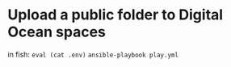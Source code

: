 # Upload a public folder to Digital Ocean spaces

in fish:
`eval (cat .env)`
`ansible-playbook play.yml`
